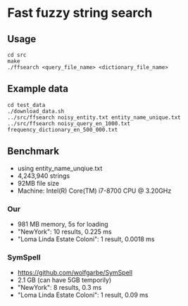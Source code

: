 # Fast fuzzy string search

## Usage
`cd src`  
`make`  
`./ffsearch <query_file_name> <dictionary_file_name>`   

## Example data
`cd test_data`  
`./download_data.sh`  
`../src/ffsearch noisy_entity.txt entity_name_unique.txt`  
`../src/ffsearch noisy_query_en_1000.txt frequency_dictionary_en_500_000.txt`  


## Benchmark

 - using entity_name_unqiue.txt
 - 4,243,940 strings
 - 92MB file size
 - Machine: Intel(R) Core(TM) i7-8700 CPU @ 3.20GHz

### Our
 - 981 MB memory, 5s for loading
 - "NewYork": 10 results, 0.225 ms
 - "Loma Linda Estate Coloni": 1 result, 0.0018 ms

### SymSpell
 - https://github.com/wolfgarbe/SymSpell
 - 2.1 GB (can have 5GB temporily)
 - "NewYork": 8 results, 0.3 ms
 - "Loma Linda Estate Coloni": 1 result, 0.09 ms


